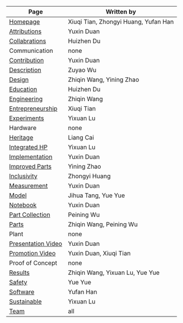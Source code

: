 

| Page  | Written by   |
| ----- | ------------ |
| [Homepage](https://2025.igem.wiki/fudan/)           | Xiuqi Tian, Zhongyi Huang, Yufan Han |
| [Attributions](https://2025.igem.wiki/fudan/attributions/)       | Yuxin Duan                           |
| [Collabrations](https://2025.igem.wiki/fudan/collabrations/)      | Huizhen Du                           |
| Communication             | none                                 |
| [Contribution](https://2025.igem.wiki/fudan/contribution/)       | Yuxin Duan                           |
| [Description](https://2025.igem.wiki/fudan/description/)        | Zuyao Wu                             |
| [Design](https://2025.igem.wiki/fudan/design/)             | Zhiqin Wang, Yining Zhao             |
| [Education](https://2025.igem.wiki/fudan/education/)          | Huizhen Du                           |
| [Engineering](https://2025.igem.wiki/fudan/engineering/)        | Zhiqin Wang                          |
| [Entrepreneurship](https://2025.igem.wiki/fudan/entrepreneurship/)   | Xiuqi Tian                           |
| [Experiments](https://2025.igem.wiki/fudan/experiments/)        | Yixuan Lu                            |
| Hardware                  | none                                 |
| [Heritage](https://2025.igem.wiki/fudan/heritage/)           | Liang Cai                            |
| [Integrated HP](https://2025.igem.wiki/fudan/human-practices/)      | Yixuan Lu                            |
| [Implementation](https://2025.igem.wiki/fudan/implementation/)     | Yuxin Duan                           |
| [Improved Parts](https://2025.igem.wiki/fudan/improve/)     | Yining Zhao                          |
| [Inclusivity](https://2025.igem.wiki/fudan/inclusivity/)        | Zhongyi Huang                        |
| [Measurement](https://2025.igem.wiki/fudan/measurement/)        | Yuxin Duan                           |
| [Model](https://2025.igem.wiki/fudan/model)              | Jihua Tang, Yue Yue                  |
| [Notebook](https://2025.igem.wiki/fudan/notebook/)           | Yuxin Duan                           |
| [Part Collection](https://2025.igem.wiki/fudan/part-collection/)    | Peining Wu                           |
| [Parts](https://2025.igem.wiki/fudan/parts/)              | Zhiqin Wang, Peining Wu              |
| Plant                     | none                                 |
| [Presentation Video](https://2025.igem.wiki/fudan/presentation-video/) | Yuxin Duan                           |
| [Promotion Video](https://2025.igem.wiki/fudan/promotion-video/)    | Yuxin Duan, Xiuqi Tian               |
| Proof of Concept          | none                                 |
| [Results](https://2025.igem.wiki/fudan/results/)            | Zhiqin Wang, Yixuan Lu, Yue Yue      |
| [Safety](https://2025.igem.wiki/fudan/safety/)             | Yue Yue                              |
| [Software](https://2025.igem.wiki/fudan/software/)           | Yufan Han                            |
| [Sustainable](https://2025.igem.wiki/fudan/sustainable)        | Yixuan Lu                            |
| [Team](https://2025.igem.wiki/fudan/team/)               | all                                  |